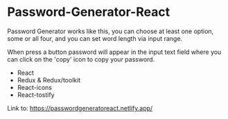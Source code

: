 # Password-Generator-React

Password Generator works like this, you can choose at least one option, some or all four, and you can set word length via input range.

When press a button password will appear in the input text field where you can click on the 'copy' icon to copy your password.

* React
* Redux & Redux/toolkit
* React-icons
* React-tostify

Link to: <https://passwordgeneratoreact.netlify.app/>

